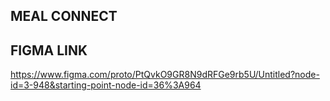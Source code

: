 ## MEAL CONNECT
 

## FIGMA LINK 
 https://www.figma.com/proto/PtQvkO9GR8N9dRFGe9rb5U/Untitled?node-id=3-948&starting-point-node-id=36%3A964
 
